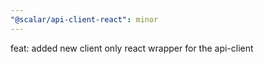 ```yaml
---
"@scalar/api-client-react": minor
---
```


feat: added new client only react wrapper for the api-client
